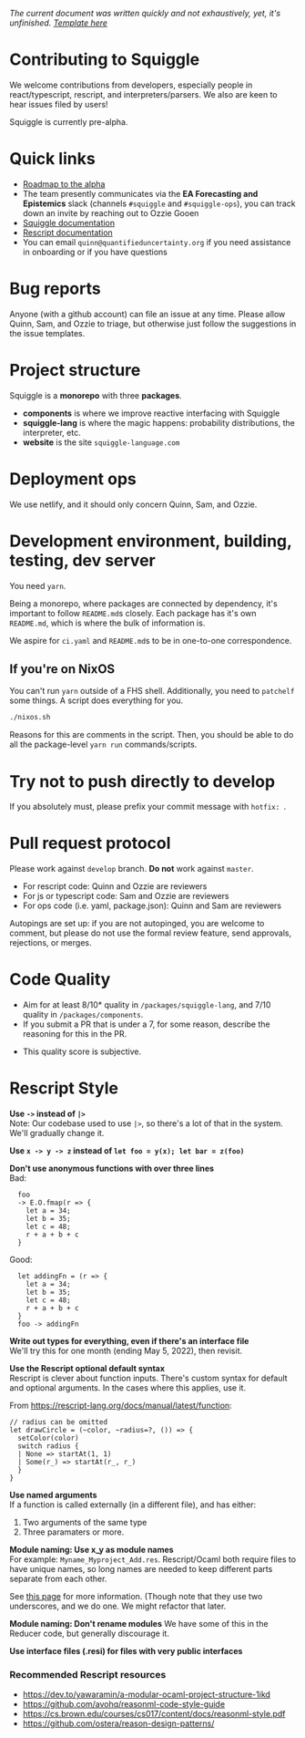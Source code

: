 _The current document was written quickly and not exhaustively, yet, it's unfinished. [Template here](https://mozillascience.github.io/working-open-workshop/contributing/)_

# Contributing to Squiggle

We welcome contributions from developers, especially people in react/typescript, rescript, and interpreters/parsers. We also are keen to hear issues filed by users!

Squiggle is currently pre-alpha.

# Quick links

- [Roadmap to the alpha](https://github.com/orgs/quantified-uncertainty/projects/1)
- The team presently communicates via the **EA Forecasting and Epistemics** slack (channels `#squiggle` and `#squiggle-ops`), you can track down an invite by reaching out to Ozzie Gooen
- [Squiggle documentation](https://www.squiggle-language.com/docs/Language)
- [Rescript documentation](https://rescript-lang.org/docs/manual/latest/introduction)
- You can email `quinn@quantifieduncertainty.org` if you need assistance in onboarding or if you have questions

# Bug reports

Anyone (with a github account) can file an issue at any time. Please allow Quinn, Sam, and Ozzie to triage, but otherwise just follow the suggestions in the issue templates.

# Project structure

Squiggle is a **monorepo** with three **packages**.

- **components** is where we improve reactive interfacing with Squiggle
- **squiggle-lang** is where the magic happens: probability distributions, the interpreter, etc.
- **website** is the site `squiggle-language.com`

# Deployment ops

We use netlify, and it should only concern Quinn, Sam, and Ozzie.

# Development environment, building, testing, dev server

You need `yarn`.

Being a monorepo, where packages are connected by dependency, it's important to follow `README.md`s closely. Each package has it's own `README.md`, which is where the bulk of information is.

We aspire for `ci.yaml` and `README.md`s to be in one-to-one correspondence.

## If you're on NixOS

You can't run `yarn` outside of a FHS shell. Additionally, you need to `patchelf` some things. A script does everything for you.

```sh
./nixos.sh
```

Reasons for this are comments in the script. Then, you should be able to do all the package-level `yarn run` commands/scripts.

# Try not to push directly to develop

If you absolutely must, please prefix your commit message with `hotfix: `.

# Pull request protocol

Please work against `develop` branch. **Do not** work against `master`.

- For rescript code: Quinn and Ozzie are reviewers
- For js or typescript code: Sam and Ozzie are reviewers
- For ops code (i.e. yaml, package.json): Quinn and Sam are reviewers

Autopings are set up: if you are not autopinged, you are welcome to comment, but please do not use the formal review feature, send approvals, rejections, or merges.

# Code Quality

- Aim for at least 8/10\* quality in `/packages/squiggle-lang`, and 7/10 quality in `/packages/components`.
- If you submit a PR that is under a 7, for some reason, describe the reasoning for this in the PR.

* This quality score is subjective.

# Rescript Style

**Use `->` instead of `|>`**  
Note: Our codebase used to use `|>`, so there's a lot of that in the system. We'll gradually change it.

**Use `x -> y -> z` instead of `let foo = y(x); let bar = z(foo)`**

**Don't use anonymous functions with over three lines**  
Bad:

```rescript
  foo
  -> E.O.fmap(r => {
    let a = 34;
    let b = 35;
    let c = 48;
    r + a + b + c
  }
```

Good:

```rescript
  let addingFn = (r => {
    let a = 34;
    let b = 35;
    let c = 48;
    r + a + b + c
  }
  foo -> addingFn
```

**Write out types for everything, even if there's an interface file**  
We'll try this for one month (ending May 5, 2022), then revisit.

**Use the Rescript optional default syntax**  
Rescript is clever about function inputs. There's custom syntax for default and optional arguments. In the cases where this applies, use it.

From https://rescript-lang.org/docs/manual/latest/function:

```rescript
// radius can be omitted
let drawCircle = (~color, ~radius=?, ()) => {
  setColor(color)
  switch radius {
  | None => startAt(1, 1)
  | Some(r_) => startAt(r_, r_)
  }
}
```

**Use named arguments**  
If a function is called externally (in a different file), and has either:

1. Two arguments of the same type
2. Three paramaters or more.

**Module naming: Use x_y as module names**  
For example: `Myname_Myproject_Add.res`. Rescript/Ocaml both require files to have unique names, so long names are needed to keep different parts separate from each other.

See [this page](https://dev.to/yawaramin/a-modular-ocaml-project-structure-1ikd) for more information. (Though note that they use two underscores, and we do one. We might refactor that later.

**Module naming: Don't rename modules**
We have some of this in the Reducer code, but generally discourage it.

**Use interface files (.resi) for files with very public interfaces**

### Recommended Rescript resources

- https://dev.to/yawaramin/a-modular-ocaml-project-structure-1ikd
- https://github.com/avohq/reasonml-code-style-guide
- https://cs.brown.edu/courses/cs017/content/docs/reasonml-style.pdf
- https://github.com/ostera/reason-design-patterns/
